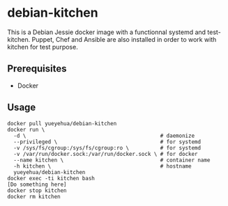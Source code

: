 debian-kitchen
==============

This is a Debian Jessie docker image with a functionnal systemd and
test-kitchen.
Puppet, Chef and Ansible are also installed in order to work with kitchen
for test purpose.

Prerequisites
-------------

- Docker

Usage
-----

```text
docker pull yueyehua/debian-kitchen
docker run \
  -d \                                           # daemonize
  --privileged \                                 # for systemd
  -v /sys/fs/cgroup:/sys/fs/cgroup:ro \          # for systemd
  -v /var/run/docker.sock:/var/run/docker.sock \ # for docker
  --name kitchen \                               # container name
  -h kitchen \                                   # hostname
  yueyehua/debian-kitchen
docker exec -ti kitchen bash
[Do something here]
docker stop kitchen
docker rm kitchen
```

